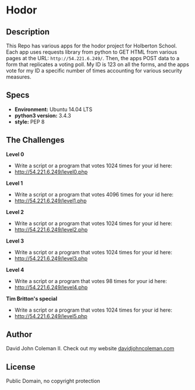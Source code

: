 # Hodor

## Description

This Repo has various apps for the hodor project for Holberton School.  Each app
uses requests library from python to GET HTML from various pages at the URL:
`http://54.221.6.249/`.  Then, the apps POST data to a form that replicates a
voting poll.  My ID is 123 on all the forms, and the apps vote for my ID a
specific number of times accounting for various security measures.

## Specs

* __Environment:__ Ubuntu 14.04 LTS
* __python3 version:__ 3.4.3
* __style:__ PEP 8

## The Challenges

__Level 0__

* Write a script or a program that votes 1024 times for your id here:
* http://54.221.6.249/level0.php

__Level 1__

* Write a script or a program that votes 4096 times for your id here:
* http://54.221.6.249/level1.php

__Level 2__

* Write a script or a program that votes 1024 times for your id here:
* http://54.221.6.249/level2.php

__Level 3__
* Write a script or a program that votes 1024 times for your id here:
* http://54.221.6.249/level3.php

__Level 4__
* Write a script or a program that votes 98 times for your id here:
* http://54.221.6.249/level4.php

__Tim Britton's special__
* Write a script or a program that votes 1024 times for your id here:
* http://54.221.6.249/level5.php

## Author

David John Coleman II.	Check out my website [davidjohncoleman.com](http://www.davidjohncoleman.com/)

## License

Public Domain, no copyright protection
